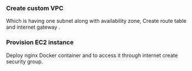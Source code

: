 ### Create custom VPC 
Which is having one subnet along with availability zone, Create route table and internet gateway .
### Provision EC2 instance 
Deploy nginx Docker container and to access it through internet create security group.